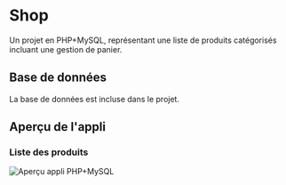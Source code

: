 # Shop
Un projet en PHP+MySQL, représentant une liste de produits catégorisés incluant une gestion de panier.

## Base de données
La base de données est incluse dans le projet.

## Aperçu de l'appli
### Liste des produits
![Aperçu appli PHP+MySQL](https://www.abatalib.com/github/php+products1.png "Liste des produits")

